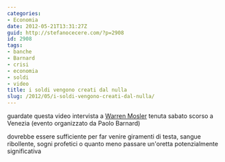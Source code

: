 ```yaml
---
categories:
- Economia
date: 2012-05-21T13:31:27Z
guid: http://stefanocecere.com/?p=2908
id: 2908
tags:
- banche
- Barnard
- crisi
- economia
- soldi
- video
title: i soldi vengono creati dal nulla
slug: /2012/05/i-soldi-vengono-creati-dal-nulla/
---
```


guardate questa video intervista a [Warren Mosler](http://it.wikipedia.org/wiki/Warren_Mosler) tenuta sabato scorso a Venezia (evento organizzato da Paolo Barnard)

dovrebbe essere sufficiente per far venire giramenti di testa, sangue ribollente, sogni profetici o quanto meno passare un'oretta potenzialmente significativa
